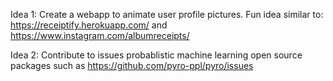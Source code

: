 Idea 1: Create a webapp to animate user profile pictures. Fun idea similar to: https://receiptify.herokuapp.com/ and https://www.instagram.com/albumreceipts/

Idea 2: Contribute to issues probablistic machine learning open source packages such as https://github.com/pyro-ppl/pyro/issues
